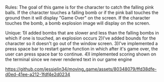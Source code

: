 Rules: The goal of this game is for the character to catch the falling pink balls. If the character touches
a falling bomb or if the pink ball touches the ground then it will display "Game Over" on the screen.
If the character touches the bomb, a bomb explosion image will display on the screen.

Unique:
1)I added bombs that are slower and less than the falling bombs in which if one is touched, an explosion occurs
2)I've added bounds for the character so it doesn't go out of the window screen.
3)I've implemented a press space bar to restart game function in which after it's game over, the user can
press space bar to continue.
4)I implemented scoring shown on the terminal since we never rendered text in our game engine


https://github.com/jessielin34/moving_game/assets/80348079/ffd38dfe-d0ed-41ee-a212-1fdf4e2d0234

